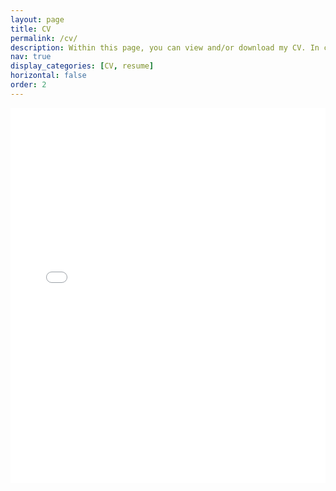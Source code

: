 ```yaml
---
layout: page
title: CV
permalink: /cv/
description: Within this page, you can view and/or download my CV. In case the inline PDF does not appear, you can download the PDF file [here]("/assets/pdf/CV.pdf").
nav: true
display_categories: [CV, resume]
horizontal: false
order: 2
---
```

<iframe title="cv" src="/assets/pdf/CV.pdf" width="100%" height="600px" style="border:none;"></iframe>